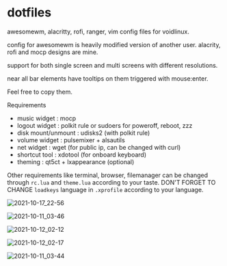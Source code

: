 # dotfiles
awesomewm, alacritty, rofi, ranger, vim config files for voidlinux.

config for awesomewm is heavily modified version of another user. 
alacrity, rofi and mocp designs are mine.

support for both single screen and multi screens with different resolutions.

near all bar elements have tooltips on them triggered with mouse:enter.

Feel free to copy them.

Requirements
- music widget         : mocp
- logout widget        : polkit rule or sudoers for poweroff, reboot, zzz
- disk mount/unmount   : udisks2 (with polkit rule)
- volume widget        : pulsemixer + alsautils
- net widget           : wget (for public ip, can be changed with curl)
- shortcut tool        : xdotool (for onboard keyboard)
- theming              : qt5ct + lxappearance (optional)

Other requirements like terminal, browser, filemanager can be changed through `rc.lua` and `theme.lua` according to your taste.
DON'T FORGET TO CHANGE `loadkeys` language in `.xprofile` according to your language.

![2021-10-17_22-56](https://user-images.githubusercontent.com/76511536/137647779-a87cea0f-234b-4dbc-b433-4e7edd873845.png)

![2021-10-11_03-46](https://user-images.githubusercontent.com/76511536/136719105-a091e9e1-4cea-4d01-afd4-76cfa61f9b0b.png)

![2021-10-12_02-12](https://user-images.githubusercontent.com/76511536/136866235-e48ad7be-bfbe-43e9-a696-d241ba62d237.png)

![2021-10-12_02-17](https://user-images.githubusercontent.com/76511536/136866239-20c44351-d564-4841-a37a-0641ca1e7a45.png)

![2021-10-11_03-44](https://user-images.githubusercontent.com/76511536/136719008-8632ef68-0c8e-4d35-8275-39772e8d01bc.png)
